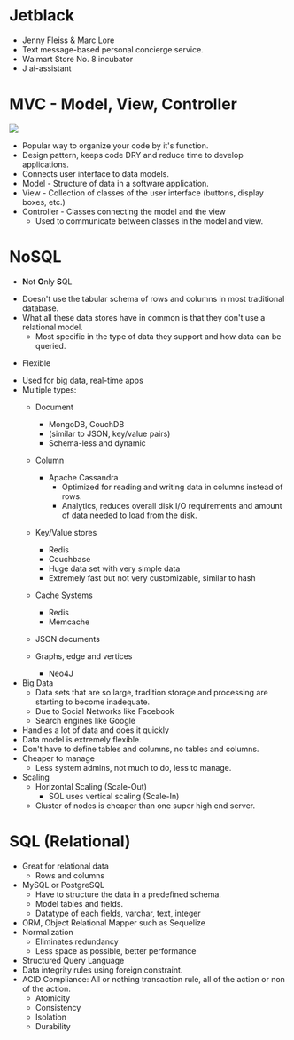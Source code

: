 
# Jetblack
* Jenny Fleiss & Marc Lore
* Text message-based personal concierge service.
* Walmart Store No. 8 incubator
* J ai-assistant

# MVC - Model, View, Controller
![](https://media.geeksforgeeks.org/wp-content/uploads/MVC-Design-Pattern.png)
* Popular way to organize your code by it's function. 
* Design pattern, keeps code DRY and reduce time to develop applications.
* Connects user interface to data models.
* Model - Structure of data in a software application.
* View - Collection of classes of the user interface (buttons, display boxes, etc.)
* Controller - Classes connecting the model and the view
    * Used to communicate between classes in the model and view.

# NoSQL
- **N**ot **O**nly **S**QL
* Doesn't use the tabular schema of rows and columns in most traditional database. 
* What all these data stores have in common is that they don't use a relational model.
    * Most specific in the type of data they support and how data can be queried. 
- Flexible
* Used for big data, real-time apps
* Multiple types:
    * Document 
        * MongoDB, CouchDB 
        * (similar to JSON, key/value pairs)
        * Schema-less and dynamic
    * Column 
        * Apache Cassandra
            * Optimized for reading and writing data in columns instead of rows.
            * Analytics, reduces overall disk I/O requirements and amount of data needed to load from the disk.

    * Key/Value stores
        * Redis
        * Couchbase
        * Huge data set with very simple data
        * Extremely fast but not very customizable, similar to hash
    * Cache Systems
        * Redis
        * Memcache 
    * JSON documents
    * Graphs, edge and vertices
        * Neo4J
* Big Data
    * Data sets that are so large, tradition storage and processing are starting to become inadequate.
    * Due to Social Networks like Facebook
    * Search engines like Google
* Handles a lot of data and does it quickly
* Data model is extremely flexible.
* Don't have to define tables and columns, no tables and columns.
* Cheaper to manage
    * Less system admins, not much to do, less to manage.
* Scaling 
    * Horizontal Scaling (Scale-Out)
        * SQL uses vertical scaling (Scale-In)
    * Cluster of nodes is cheaper than one super high end server.

# SQL (Relational)
* Great for relational data
    * Rows and columns
* MySQL or PostgreSQL
    * Have to structure the data in a predefined schema. 
    * Model tables and fields.
    * Datatype of each fields, varchar, text, integer
* ORM, Object Relational Mapper such as Sequelize 
* Normalization
    * Eliminates redundancy 
    * Less space as possible, better performance
* Structured Query Language
* Data integrity rules using foreign constraint. 
* ACID Compliance: All or nothing transaction rule, all of the action or non of the action.
    * Atomicity 
    * Consistency 
    * Isolation
    * Durability 
